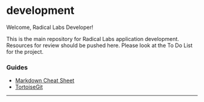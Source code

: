# development

Welcome, Radical Labs Developer!

This is the main repository for Radical Labs application development. Resources for review should be pushed here.
Please look at the To Do List for the project.

### Guides
* [Markdown Cheat Sheet](./Resources/README.md)
* [TortoiseGit](./TortoiseGit/README.md)

---
